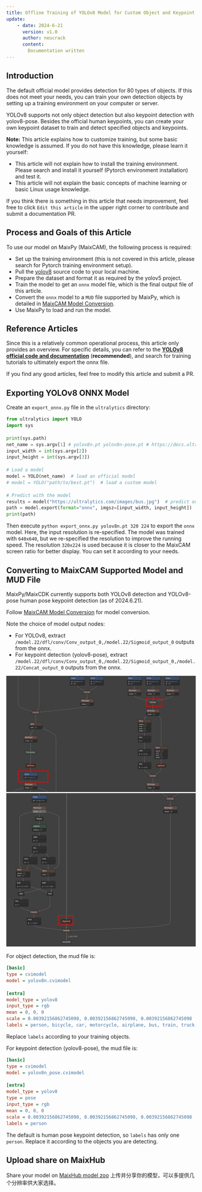 ```yaml
---
title: Offline Training of YOLOv8 Model for Custom Object and Keypoint Detection with MaixCAM MaixPy
update:
    - date: 2024-6-21
      version: v1.0
      author: neucrack
      content:
        Documentation written
---
```


## Introduction

The default official model provides detection for 80 types of objects. If this does not meet your needs, you can train your own detection objects by setting up a training environment on your computer or server.

YOLOv8 supports not only object detection but also keypoint detection with yolov8-pose. Besides the official human keypoints, you can create your own keypoint dataset to train and detect specified objects and keypoints.

**Note:** This article explains how to customize training, but some basic knowledge is assumed. If you do not have this knowledge, please learn it yourself:
* This article will not explain how to install the training environment. Please search and install it yourself (Pytorch environment installation) and test it.
* This article will not explain the basic concepts of machine learning or basic Linux usage knowledge.

If you think there is something in this article that needs improvement, feel free to click `Edit this article` in the upper right corner to contribute and submit a documentation PR.

## Process and Goals of this Article

To use our model on MaixPy (MaixCAM), the following process is required:
* Set up the training environment (this is not covered in this article, please search for Pytorch training environment setup).
* Pull the [yolov8](https://github.com/ultralytics/ultralytics) source code to your local machine.
* Prepare the dataset and format it as required by the yolov5 project.
* Train the model to get an `onnx` model file, which is the final output file of this article.
* Convert the `onnx` model to a `MUD` file supported by MaixPy, which is detailed in [MaixCAM Model Conversion](../ai_model_converter/maixcam.md).
* Use MaixPy to load and run the model.

## Reference Articles

Since this is a relatively common operational process, this article only provides an overview. For specific details, you can refer to the **[YOLOv8 official code and documentation](https://github.com/ultralytics/ultralytics)** (**recommended**), and search for training tutorials to ultimately export the onnx file.

If you find any good articles, feel free to modify this article and submit a PR.

## Exporting YOLOv8 ONNX Model

Create an `export_onnx.py` file in the `ultralytics` directory:
```python
from ultralytics import YOLO
import sys

print(sys.path)
net_name = sys.argv[1] # yolov8n.pt yolov8n-pose.pt # https://docs.ultralytics.com/models/yolov8/#supported-tasks-and-modes
input_width = int(sys.argv[2])
input_height = int(sys.argv[3])

# Load a model
model = YOLO(net_name)  # load an official model
# model = YOLO("path/to/best.pt")  # load a custom model

# Predict with the model
results = model("https://ultralytics.com/images/bus.jpg")  # predict on an image
path = model.export(format="onnx", imgsz=[input_width, input_height])  # export the model to ONNX format
print(path)
```

Then execute `python export_onnx.py yolov8n.pt 320 224` to export the `onnx` model. Here, the input resolution is re-specified. The model was trained with `640x640`, but we re-specified the resolution to improve the running speed. The resolution `320x224` is used because it is closer to the MaixCAM screen ratio for better display. You can set it according to your needs.


## Converting to MaixCAM Supported Model and MUD File

MaixPy/MaixCDK currently supports both YOLOv8 detection and YOLOv8-pose human pose keypoint detection (as of 2024.6.21).

Follow [MaixCAM Model Conversion](../ai_model_converter/maixcam.md) for model conversion.

Note the choice of model output nodes:
* For YOLOv8, extract `/model.22/dfl/conv/Conv_output_0,/model.22/Sigmoid_output_0` outputs from the onnx.
* For keypoint detection (yolov8-pose), extract `/model.22/dfl/conv/Conv_output_0,/model.22/Sigmoid_output_0,/model.22/Concat_output_0` outputs from the onnx.

![YOLOv8 Output 1](../../assets/yolov8_out1.jpg) ![YOLOv8 Output 2](../../assets/yolov8_out2.jpg)

For object detection, the mud file is:
```ini
[basic]
type = cvimodel
model = yolov8n.cvimodel

[extra]
model_type = yolov8
input_type = rgb
mean = 0, 0, 0
scale = 0.00392156862745098, 0.00392156862745098, 0.00392156862745098
labels = person, bicycle, car, motorcycle, airplane, bus, train, truck, boat, traffic light, fire hydrant, stop sign, parking meter, bench, bird, cat, dog, horse, sheep, cow, elephant, bear, zebra, giraffe, backpack, umbrella, handbag, tie, suitcase, frisbee, skis, snowboard, sports ball, kite, baseball bat, baseball glove, skateboard, surfboard, tennis racket, bottle, wine glass, cup, fork, knife, spoon, bowl, banana, apple, sandwich, orange, broccoli, carrot, hot dog, pizza, donut, cake, chair, couch, potted plant, bed, dining table, toilet, tv, laptop, mouse, remote, keyboard, cell phone, microwave, oven, toaster, sink, refrigerator, book, clock, vase, scissors, teddy bear, hair drier, toothbrush
```

Replace `labels` according to your training objects.

For keypoint detection (yolov8-pose), the mud file is:
```ini
[basic]
type = cvimodel
model = yolov8n_pose.cvimodel

[extra]
model_type = yolov8
type = pose
input_type = rgb
mean = 0, 0, 0
scale = 0.00392156862745098, 0.00392156862745098, 0.00392156862745098
labels = person
```

The default is human pose keypoint detection, so `labels` has only one `person`. Replace it according to the objects you are detecting.


## Upload share on MaixHub

Share your model on [MaixHub model zoo](https://maixhub.com/model/zoo?platform=maixcam) 上传并分享你的模型，可以多提供几个分辨率供大家选择。



